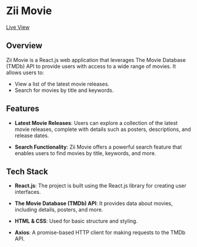 # Zii Movie

[Live View](https://ardiansyah1506.github.io/api-tmdb-react)

## Overview

Zii Movie is a React.js web application that leverages The Movie Database (TMDb) API to provide users with access to a wide range of movies. It allows users to:

- View a list of the latest movie releases.
- Search for movies by title and keywords.

## Features

- **Latest Movie Releases**: Users can explore a collection of the latest movie releases, complete with details such as posters, descriptions, and release dates.

- **Search Functionality**: Zii Movie offers a powerful search feature that enables users to find movies by title, keywords, and more.

## Tech Stack

- **React.js**: The project is built using the React.js library for creating user interfaces.

- **The Movie Database (TMDb) API**: It provides data about movies, including details, posters, and more.

- **HTML & CSS**: Used for basic structure and styling.

- **Axios**: A promise-based HTTP client for making requests to the TMDb API.

